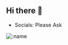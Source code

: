 ## Hi there 👋
* Socials: Please Ask

![:name](https://count.getloli.com/@teeenoob?name=teeenoob&theme=booru-helltaker&padding=7&offset=0&align=bottom&scale=1&pixelated=1&darkmode=auto)
